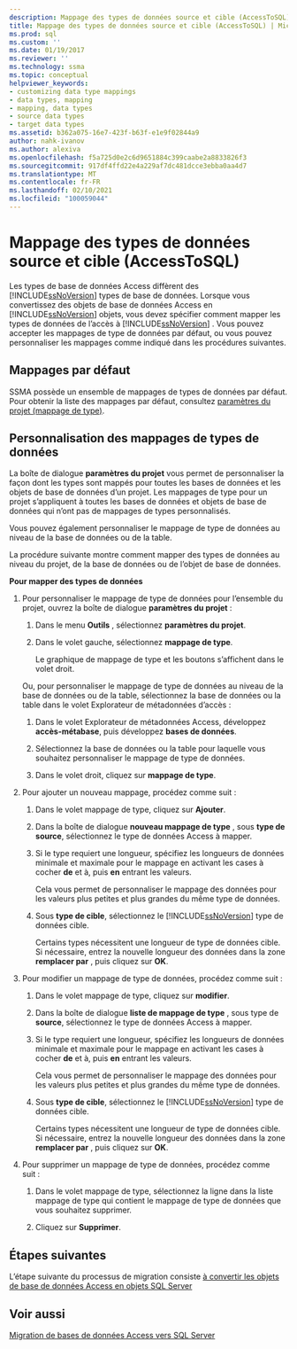 ```yaml
---
description: Mappage des types de données source et cible (AccessToSQL)
title: Mappage des types de données source et cible (AccessToSQL) | Microsoft Docs
ms.prod: sql
ms.custom: ''
ms.date: 01/19/2017
ms.reviewer: ''
ms.technology: ssma
ms.topic: conceptual
helpviewer_keywords:
- customizing data type mappings
- data types, mapping
- mapping, data types
- source data types
- target data types
ms.assetid: b362a075-16e7-423f-b63f-e1e9f02844a9
author: nahk-ivanov
ms.author: alexiva
ms.openlocfilehash: f5a725d0e2c6d9651884c399caabe2a8833826f3
ms.sourcegitcommit: 917df4ffd22e4a229af7dc481dcce3ebba0aa4d7
ms.translationtype: MT
ms.contentlocale: fr-FR
ms.lasthandoff: 02/10/2021
ms.locfileid: "100059044"
---
```

# <a name="mapping-source-and-target-data-types-accesstosql"></a>Mappage des types de données source et cible (AccessToSQL)
Les types de base de données Access diffèrent des [!INCLUDE[ssNoVersion](../../includes/ssnoversion-md.md)] types de base de données. Lorsque vous convertissez des objets de base de données Access en [!INCLUDE[ssNoVersion](../../includes/ssnoversion-md.md)] objets, vous devez spécifier comment mapper les types de données de l’accès à [!INCLUDE[ssNoVersion](../../includes/ssnoversion-md.md)] . Vous pouvez accepter les mappages de type de données par défaut, ou vous pouvez personnaliser les mappages comme indiqué dans les procédures suivantes.  
  
## <a name="default-mappings"></a>Mappages par défaut  
SSMA possède un ensemble de mappages de types de données par défaut. Pour obtenir la liste des mappages par défaut, consultez [paramètres du projet (mappage de type)](./project-settings-type-mapping-accesstosql.md).  
  
## <a name="customizing-data-type-mappings"></a>Personnalisation des mappages de types de données  
La boîte de dialogue **paramètres du projet** vous permet de personnaliser la façon dont les types sont mappés pour toutes les bases de données et les objets de base de données d’un projet. Les mappages de type pour un projet s’appliquent à toutes les bases de données et objets de base de données qui n’ont pas de mappages de types personnalisés.  
  
Vous pouvez également personnaliser le mappage de type de données au niveau de la base de données ou de la table.  
  
La procédure suivante montre comment mapper des types de données au niveau du projet, de la base de données ou de l’objet de base de données.  
  
**Pour mapper des types de données**  
  
1.  Pour personnaliser le mappage de type de données pour l’ensemble du projet, ouvrez la boîte de dialogue **paramètres du projet** :  
  
    1.  Dans le menu **Outils** , sélectionnez **paramètres du projet**.  
  
    2.  Dans le volet gauche, sélectionnez **mappage de type**.  
  
        Le graphique de mappage de type et les boutons s’affichent dans le volet droit.  
  
    Ou, pour personnaliser le mappage de type de données au niveau de la base de données ou de la table, sélectionnez la base de données ou la table dans le volet Explorateur de métadonnées d’accès :  
  
    1.  Dans le volet Explorateur de métadonnées Access, développez **accès-métabase**, puis développez **bases de données**.  
  
    2.  Sélectionnez la base de données ou la table pour laquelle vous souhaitez personnaliser le mappage de type de données.  
  
    3.  Dans le volet droit, cliquez sur **mappage de type**.  
  
2.  Pour ajouter un nouveau mappage, procédez comme suit :  
  
    1.  Dans le volet mappage de type, cliquez sur **Ajouter**.  
  
    2.  Dans la boîte de dialogue **nouveau mappage de type** , sous **type de source**, sélectionnez le type de données Access à mapper.  
  
    3.  Si le type requiert une longueur, spécifiez les longueurs de données minimale et maximale pour le mappage en activant les cases à cocher **de** et à, puis **en** entrant les valeurs.  
  
        Cela vous permet de personnaliser le mappage des données pour les valeurs plus petites et plus grandes du même type de données.  
  
    4.  Sous **type de cible**, sélectionnez le [!INCLUDE[ssNoVersion](../../includes/ssnoversion-md.md)] type de données cible.  
  
        Certains types nécessitent une longueur de type de données cible. Si nécessaire, entrez la nouvelle longueur des données dans la zone **remplacer par** , puis cliquez sur **OK**.  
  
3.  Pour modifier un mappage de type de données, procédez comme suit :  
  
    1.  Dans le volet mappage de type, cliquez sur **modifier**.  
  
    2.  Dans la boîte de dialogue **liste de mappage de type** , sous type de **source**, sélectionnez le type de données Access à mapper.  
  
    3.  Si le type requiert une longueur, spécifiez les longueurs de données minimale et maximale pour le mappage en activant les cases à cocher **de** et à, puis **en** entrant les valeurs.  
  
        Cela vous permet de personnaliser le mappage des données pour les valeurs plus petites et plus grandes du même type de données.  
  
    4.  Sous **type de cible**, sélectionnez le [!INCLUDE[ssNoVersion](../../includes/ssnoversion-md.md)] type de données cible.  
  
        Certains types nécessitent une longueur de type de données cible. Si nécessaire, entrez la nouvelle longueur des données dans la zone **remplacer par** , puis cliquez sur **OK**.  
  
4.  Pour supprimer un mappage de type de données, procédez comme suit :  
  
    1.  Dans le volet mappage de type, sélectionnez la ligne dans la liste mappage de type qui contient le mappage de type de données que vous souhaitez supprimer.  
  
    2.  Cliquez sur **Supprimer**.  
  
## <a name="next-steps"></a>Étapes suivantes  
L’étape suivante du processus de migration consiste [à convertir les objets de base de données Access en objets SQL Server](converting-access-database-objects-accesstosql.md)  
  
## <a name="see-also"></a>Voir aussi  
[Migration de bases de données Access vers SQL Server](migrating-access-databases-to-sql-server-azure-sql-db-accesstosql.md)  
